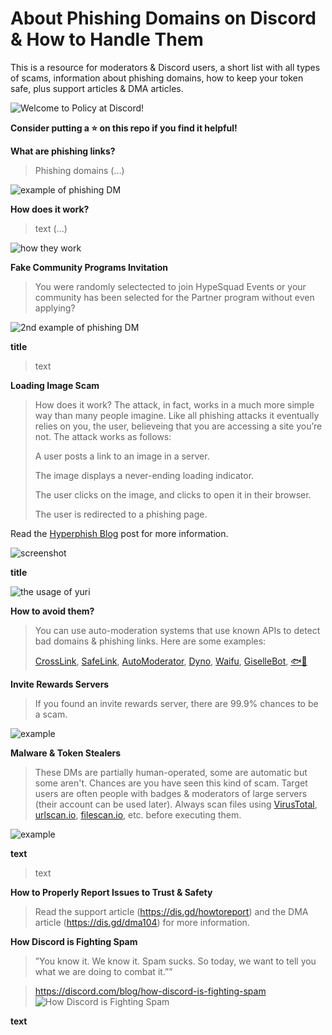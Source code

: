 # About Phishing Domains on Discord & How to Handle Them
This is a resource for moderators & Discord users, a short list with all types of scams, information about phishing domains, how to keep your token safe, plus support articles & DMA articles.

![Welcome to Policy at Discord!](https://images-ext-1.discordapp.net/external/wnhco0Jxc5iC7JHdZlW3ejzK-tn6EY19fejXMgTMyn4/https/miro.medium.com/max/1200/0%2AkF2QnaoPP31T5pxj?width=960&height=384)

**Consider putting a ⭐️ on this repo if you find it helpful!**

**What are phishing links?**

> Phishing domains (...)

![example of phishing DM](https://i.imgur.com/zS2EPAU.png?width=480&height=192)

**How does it work?**

> text (...)

![how they work](https://media.discordapp.net/attachments/917905285501296750/934006172351098971/618db5ed8a907cce54c20175_7l7ERoor3RT4507Jut092IX4ztjuxN_1bXdfzkNlZBnvNAESK5WJYAfWUQpKGg35Hb4CIBgapZ5-GLAX32Tha1QhGeMph_CubcW4LvC0wXqqsGQEmo7WLIS4z7F8FnTyYS6xZgkl.png?width=960&height=550)

**Fake Community Programs Invitation**

> You were randomly selectected to join HypeSquad Events or your community has been selected for the Partner program without even applying?

![2nd example of phishing DM](https://images-ext-2.discordapp.net/external/tV1Dk9i7JAJNKWr_qinQ6jn5zZzU-PrFTxnD8EEwQQY/https/media.discordapp.net/attachments/870365789847429270/934302746667003925/unknown.png?width=931&height=664)

**title**

> text

**Loading Image Scam**

> How does it work? The attack, in fact, works in a much more simple way than many people imagine. Like all phishing attacks it eventually relies on you, the user, believeing that you are accessing a site you’re not. The attack works as follows:
> 
> A user posts a link to an image in a server.
> 
> The image displays a never-ending loading indicator.
> 
> The user clicks on the image, and clicks to open it in their browser.
> 
> The user is redirected to a phishing page.

Read the [Hyperphish Blog](https://blog.hyperphish.com/articles/001-loading/) post for more information.

![screenshot](https://media.discordapp.net/attachments/888839159551258664/934896124496584804/unknown.png)

**title**

![the usage of yuri](https://media.discordapp.net/attachments/896764596348665857/934906518124503090/unknown.png?width=521&height=664)

**How to avoid them?**

> You can use auto-moderation systems that use known APIs to detect bad domains & phishing links. Here are some examples:
> 
> [CrossLink](https://discord.com/oauth2/authorize?client_id=742711687777484871&permissions=103348038854&scope=bot%20applications.commands), [SafeLink](https://discord.com/oauth2/authorize?client_id=819742627032596480&permissions=268725318&scope=bot+applications.commands), [AutoModerator](https://discord.com/oauth2/authorize?client_id=847081327950168104&permissions=83968&scope=applications.commands%20bot), [Dyno](discord.com/oauth2/authorize?client_id=161660517914509312&scope=bot%20identify%20guilds%20applications.commands&response_type=code&permissions=2134207679), [Waifu](https://discord.com/oauth2/authorize?client_id=434556304661544960&scope=bot+applications.commands&permissions=403041526), [GiselleBot](https://discord.com/oauth2/authorize?client_id=356831787445387285&permissions=813034742&scope=bot), [🐟🐠](https://discord.com/oauth2/authorize?client_id=892420397570592768&scope=bot%20applications.commands&permissions=268446726)


**Invite Rewards Servers**

> If you found an invite rewards server, there are 99.9% chances to be a scam.

![example](https://i.imgur.com/YUhgkpt.png)

**Malware & Token Stealers**

> These DMs are partially human-operated, some are automatic but some aren't. Chances are you have seen this kind of scam. Target users are often people with badges & moderators of large servers (their account can be used later). Always scan files using [VirusTotal](https://www.virustotal.com), [urlscan.io](https://urlscan.io), [filescan.io](https://www.filescan.io/scan), etc. before executing them.
> 
![example](https://i.imgur.com/L9dl5Y1.png)


**text**

> text

**How to Properly Report Issues to Trust & Safety**

> Read the support article (https://dis.gd/howtoreport) and the DMA article (https://dis.gd/dma104) for more information.

**How Discord is Fighting Spam**
> ”You know it. We know it. Spam sucks. So today, we want to tell you what we are doing to combat it.””

> https://discord.com/blog/how-discord-is-fighting-spam
![How Discord is Fighting Spam](https://images-ext-2.discordapp.net/external/MJqE8I4deOWknsrajka6-BsdPFb6mvK9zsHvUms_ApQ/https/assets-global.website-files.com/5f9072399b2640f14d6a2bf4/618db6b2cf98f2d9aa324a53_image5.png?width=960&height=384)

**text**
